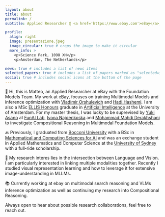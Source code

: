 ```yaml
---
layout: about
title: about
permalink: /
subtitle: Applied Researcher @ <a href='https://www.ebay.com'>eBay</a>, AI @ <a href='https://www.uva.nl'>University of Amsterdam</a>,

profile:
  align: right
  image: presentazione.jpeg
  image_circular: true # crops the image to make it circular
  more_info: >
    <p>Science Park, 1098 XH</p>
    <p>Amsterdam, The Netherlands</p>

news: true # includes a list of news items
selected_papers: true # includes a list of papers marked as "selected={true}"
social: true # includes social icons at the bottom of the page
---
```



📌 Hi, this is Matteo, an Applied Researcher at eBay with the Foundation Models Team. My work at eBay, focuses on training Multimodal Models and inference optimization with [Vladimir Orshulevich](https://www.linkedin.com/in/vladimir-orshulevich-289a7a170/) and [Hadi Hashemi](https://www.seyyedhadihashemi.com/). 
I am also a MSc [ELLIS Honours](https://ivi.fnwi.uva.nl/ellis/people/) graduate in [Artificial Intelligence](https://www.uva.nl/shared-content/programmas/en/masters/artificial-intelligence/artificial-intelligence.html) at the University of Amsterdam. For my master thesis, I was lucky to be suprevised by [Yuki Asano](https://yukimasano.github.io/) at [FunAI Lab](https://fundamentalailab.github.io/), [Ivona Najdenkoska](https://ivonajdenkoska.github.io/) and [Mohammad Mahdi Derakhshani](https://mmderakhshani.github.io/) to investigate Compositional Reasoning in Multimodal Foundation Models. 

🔙 Previously, I graduated from [Bocconi University](https://www.unibocconi.it/en) with a BSc in [Mathematical and Computing Sciences for AI](https://www.unibocconi.eu/wps/wcm/connect/bocconi/sitopubblico_en/navigation+tree/home/programs/bachelor+of+science/mathematical+and+computing+sciences+for+artificial+intelligence/mathematical+and+computing+sciences+for+artificial+intelligence/) and was an exchange student in Applied Mathematics and Computer Science at the [University of Sydney](https://www.sydney.edu.au) with a full-ride scholarship. 

💭 My research interes lies in the intersection between Language and Vision. I am particularly interested in linking multiple modalities together.
Recently I studied visual representation learning and how to leverage it for extensive image-understanding in MLLMs. 

📚 Currently working at ebay on multimodal search reasoning and VLMs inference optimization as well as continuing my research into Compositional Reasoning. 

Always open to hear about possible research collaborations, feel free to reach out.


<!-- 
Write your biography here. Tell the world about yourself. Link to your favorite [subreddit](http://reddit.com). You can put a picture in, too. The code is already in, just name your picture `prof_pic.jpg` and put it in the `img/` folder.

Put your address / P.O. box / other info right below your picture. You can also disable any of these elements by editing `profile` property of the YAML header of your `_pages/about.md`. Edit `_bibliography/papers.bib` and Jekyll will render your [publications page](/al-folio/publications/) automatically.

Link to your social media connections, too. This theme is set up to use [Font Awesome icons](https://fontawesome.com/) and [Academicons](https://jpswalsh.github.io/academicons/), like the ones below. Add your Facebook, Twitter, LinkedIn, Google Scholar, or just disable all of them. -->
